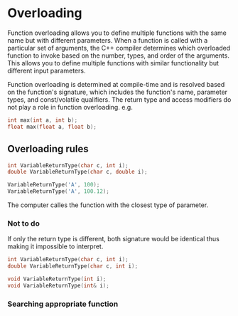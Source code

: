 # Overloading
Function overloading allows you to define multiple functions with the same name but with different parameters. When a function is called with a particular set of arguments, the C++ compiler determines which overloaded function to invoke based on the number, types, and order of the arguments. This allows you to define multiple functions with similar functionality but different input parameters.

Function overloading is determined at compile-time and is resolved based on the function's signature, which includes the function's name, parameter types, and const/volatile qualifiers. The return type and access modifiers do not play a role in function overloading.
e.g.
```cpp
int max(int a, int b);
float max(float a, float b);
```

## Overloading rules
```cpp
int VariableReturnType(char c, int i);
double VariableReturnType(char c, double i);

VariableReturnType('A', 100);
VariableReturnType('A', 100.12);
```
The computer calles the function with the closest type of parameter.

### Not to do
If only the return type is different, both signature would be identical thus making it impossible to interpret.
```cpp
int VariableReturnType(char c, int i);
double VariableReturnType(char c, int i);
```
```cpp
void VariableReturnType(int i);
void VariableReturnType(int& i);
```

### Searching appropriate function
